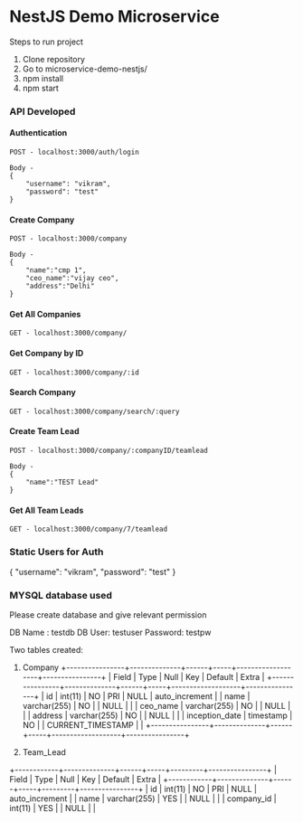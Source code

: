 # NestJS Demo Microservice

Steps to run project

1. Clone repository
2. Go to microservice-demo-nestjs/
3. npm install
4. npm start

### API Developed

#### Authentication
```
POST - localhost:3000/auth/login

Body -
{
    "username": "vikram",
    "password": "test"
}
```

#### Create Company
```
POST - localhost:3000/company

Body -
{
    "name":"cmp 1",
    "ceo_name":"vijay ceo",
    "address":"Delhi"
}
```

#### Get All Companies
```
GET - localhost:3000/company/
```

#### Get Company by ID

```
GET - localhost:3000/company/:id
```

#### Search Company

```
GET - localhost:3000/company/search/:query
```

#### Create Team Lead
```
POST - localhost:3000/company/:companyID/teamlead

Body -
{
    "name":"TEST Lead"
}
```

#### Get All Team Leads
```
GET - localhost:3000/company/7/teamlead
```

### Static Users for Auth

{
    "username": "vikram",
    "password": "test"
}

### MYSQL database used

Please create database and give relevant permission

DB Name : testdb
DB User: testuser
Password: testpw


Two tables created:

1. Company
+----------------+--------------+------+-----+-------------------+----------------+
| Field          | Type         | Null | Key | Default           | Extra          |
+----------------+--------------+------+-----+-------------------+----------------+
| id             | int(11)      | NO   | PRI | NULL              | auto_increment |
| name           | varchar(255) | NO   |     | NULL              |                |
| ceo_name       | varchar(255) | NO   |     | NULL              |                |
| address        | varchar(255) | NO   |     | NULL              |                |
| inception_date | timestamp    | NO   |     | CURRENT_TIMESTAMP |                |
+----------------+--------------+------+-----+-------------------+----------------+

2. Team_Lead

+------------+--------------+------+-----+---------+----------------+
| Field      | Type         | Null | Key | Default | Extra          |
+------------+--------------+------+-----+---------+----------------+
| id         | int(11)      | NO   | PRI | NULL    | auto_increment |
| name       | varchar(255) | YES  |     | NULL    |                |
| company_id | int(11)      | YES  |     | NULL    |                |

